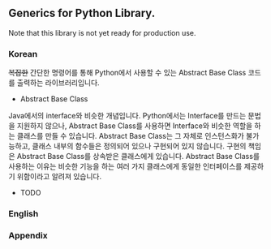 ## Generics for Python Library.

Note that this library is not yet ready for production use.

### Korean

~~복잡한~~ 간단한 명령어를 통해 Python에서 사용할 수 있는 Abstract Base Class 
코드를 출력하는 라이브러리입니다. 

* Abstract Base Class

Java에서의 interface와 비슷한 개념입니다. Python에서는 Interface를
만드는 문법을 지원하지 않으나, Abstract Base Class를 사용하면
Interface와 비슷한 역할을 하는 클래스를 만들 수 있습니다.
Abstract Base Class는 그 자체로 인스턴스화가 불가능하고, 클래스
내부의 함수들은 정의되어 있으나 구현되어 있지 않습니다. 구현의
책임은 Abstract Base Class를 상속받은 클래스에게 있습니다.
Abstract Base Class를 사용하는 이유는 비슷한 기능을 하는 여러
가지 클래스에게 동일한 인터페이스를 제공하기 위함이라고 알려져 있습니다.

* TODO


### English



### Appendix